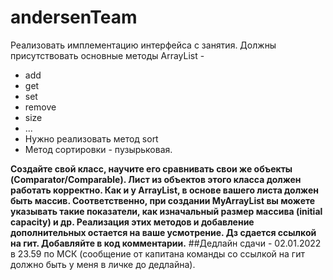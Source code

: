 # andersenTeam
Реализовать имплементацию интерфейса с занятия.
Должны присутствовать основные методы ArrayList - 
* add
* get
* set
* remove
* size
* ...
* Нужно реализовать метод sort
* Метод сортировки - пузырьковая. 

**Создайте свой класс, научите его сравнивать свои же объекты (Comparator/Comparable). Лист из объектов этого класса должен работать корректно. 
Как и у ArrayList, в основе вашего листа должен быть массив. 
Соответственно, при создании MyArrayList вы можете указывать такие показатели, как изначальный размер массива (initial capacity) и др.
Реализация этих методов и добавление дополнительных остается на ваше усмотрение.
Дз сдается ссылкой на гит. Добавляйте в код комментарии.**
##Дедлайн сдачи - 02.01.2022 в 23.59 по МСК (сообщение от капитана команды со ссылкой на гит должно быть у меня в личке до дедлайна).
